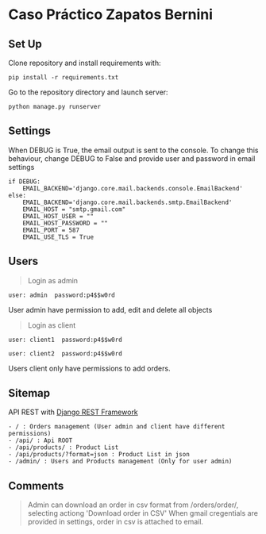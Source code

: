 # Caso Práctico Zapatos Bernini

## Set Up
Clone repository and install requirements with:

    pip install -r requirements.txt


Go to the repository directory and launch server:

    python manage.py runserver



## Settings
When DEBUG is True, the email output is sent to the console. To change this behaviour, change DEBUG to False and provide user and password in email settings

    if DEBUG:
        EMAIL_BACKEND='django.core.mail.backends.console.EmailBackend'
    else:
        EMAIL_BACKEND='django.core.mail.backends.smtp.EmailBackend'
        EMAIL_HOST = "smtp.gmail.com"
        EMAIL_HOST_USER = ""
        EMAIL_HOST_PASSWORD = ""
        EMAIL_PORT = 587
        EMAIL_USE_TLS = True


## Users
> Login as admin

    user: admin  password:p4$$w0rd

User admin have permission to add, edit and delete all objects


> Login as client

    user: client1  password:p4$$w0rd

    user: client2  password:p4$$w0rd

Users client only have permissions to add orders.

## Sitemap
API REST with [Django REST Framework](http://www.django-rest-framework.org/)

    - / : Orders management (User admin and client have different permissions)
    - /api/ : Api ROOT
    - /api/products/ : Product List
    - /api/products/?format=json : Product List in json
    - /admin/ : Users and Products management (Only for user admin)

## Comments
> Admin can download an order in csv format from /orders/order/, selecting actiong 'Download order in CSV'
> When gmail cregentials are provided in settings, order in csv is attached to email.


